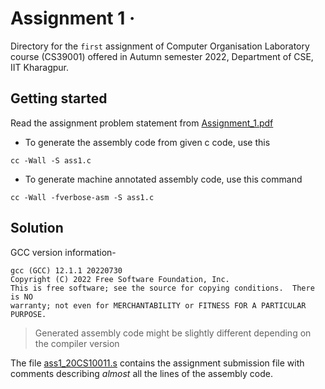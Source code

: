 # Assignment 1 &middot;

>

Directory for the `first` assignment of Computer Organisation Laboratory course (CS39001) offered in Autumn semester 2022, Department of CSE, IIT Kharagpur.

## Getting started

Read the assignment problem statement from [Assignment_1.pdf](/assignment_1/Assignment_1.pdf)

- To generate the assembly code from given c code, use this

```shell
cc -Wall -S ass1.c
```

- To generate machine annotated assembly code, use this command

```shell
cc -Wall -fverbose-asm -S ass1.c
```

## Solution

GCC version information-  

```shell
gcc (GCC) 12.1.1 20220730
Copyright (C) 2022 Free Software Foundation, Inc.
This is free software; see the source for copying conditions.  There is NO
warranty; not even for MERCHANTABILITY or FITNESS FOR A PARTICULAR PURPOSE.
```

>Generated assembly code might be slightly different depending on the compiler version

The file [ass1_20CS10011.s](/assignment_1/ass1_20CS10011.s) contains the assignment submission file with comments describing *almost* all the lines of the assembly code.

